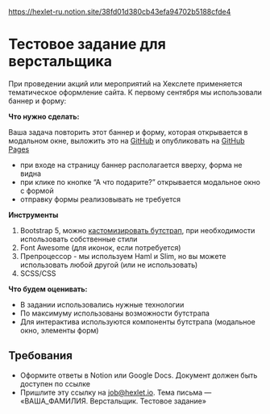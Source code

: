 https://hexlet-ru.notion.site/38fd01d380cb43efa94702b5188cfde4
# Тестовое задание для верстальщика

При проведении акций или мероприятий на Хекслете применяется тематическое оформление сайта. К первому сентября мы использовали баннер и форму:

**Что нужно сделать:**

Ваша задача повторить этот баннер и форму, которая открывается в  модальном окне, выложить это на [GitHub](https://github.com/) и опубликовать на [GitHub Pages](https://pages.github.com/)

- при входе на страницу баннер располагается вверху, форма не видна
- при клике по кнопке “А что подарите?” открывается модальное окно с формой
- отправку формы реализовывать не требуется

**Инструменты**

1. Bootstrap 5, можно [кастомизировать бутстрап](https://getbootstrap.com/docs/5.2/customize/overview/), при необходимости использовать собственные стили
2. Font Awesome (для иконок, если потребуется)
3. Препроцессор - мы используем Haml и Slim, но вы можете использовать любой другой (или не использовать)
4. SCSS/CSS

**Что будем оценивать:**

- В задании использовались нужные технологии
- По максимуму использованы возможности бутстрапа
- Для интерактива используются компоненты бутстрапа (модальное окно, элементы форм)

## **Требования**

- Оформите ответы в Notion или Google Docs. Документ должен быть доступен по ссылке
- Пришлите эту ссылку на [job@hexlet.io](mailto:job@hexlet.io). Тема письма — «ВАША_ФАМИЛИЯ. Верстальщик. Тестовое задание»
